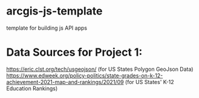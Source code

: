 # arcgis-js-template
template for building js API apps
# Data Sources for Project 1:
https://eric.clst.org/tech/usgeojson/ (for US States Polygon GeoJson Data)
https://www.edweek.org/policy-politics/state-grades-on-k-12-achievement-2021-map-and-rankings/2021/09 (for US States' K-12 Education Rankings)
